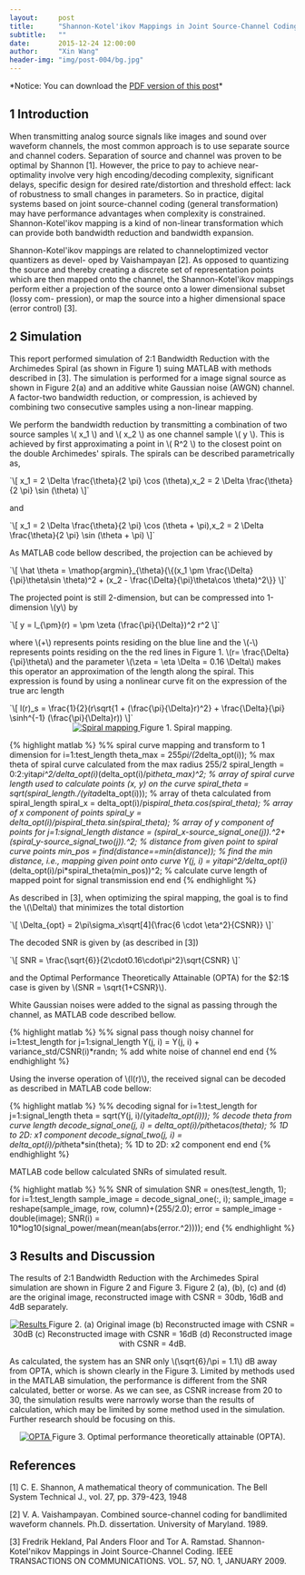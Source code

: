 ```yaml
---
layout:     post
title:      "Shannon-Kotel'ikov Mappings in Joint Source-Channel Coding: a Simulation using MATLAB"
subtitle:   ""
date:       2015-12-24 12:00:00
author:     "Xin Wang"
header-img: "img/post-004/bg.jpg"
---
```


<p>*Notice: You can download the <a href="{{ site.baseurl }}/PDFs/Shannon-Kotel'ikov.pdf">PDF version of this post</a>*</p>

<h2 class="section-heading">1 Introduction</h2>

<p>When transmitting analog source signals like images and sound over waveform channels, 
the most common approach is to use separate source and channel coders. Separation of source and channel was proven to be optimal by Shannon [1]. 
However, the price to pay to achieve near- optimality involve very high encoding/decoding complexity, significant delays, 
specific design for desired rate/distortion and threshold effect: lack of robustness to small changes in parameters. 
So in practice, digital systems based on joint source-channel coding (general transformation) may have performance 
advantages when complexity is constrained. 
Shannon-Kotel'ikov mapping is a kind of non-linear transformation which can provide both bandwidth reduction and bandwidth expansion.</p>

<p>Shannon-Kotel'ikov mappings are related to channeloptimized vector quantizers as devel- oped by Vaishampayan [2]. 
As opposed to quantizing the source and thereby creating a discrete set of representation points which are then mapped onto the channel, 
the Shannon-Kotel'ikov mappings perform either a projection of the source onto a lower dimensional subset (lossy com- pression), 
or map the source into a higher dimensional space (error control) [3].</p>

<h2 class="section-heading">2 Simulation</h2>

<p>This report performed simulation of 2:1 Bandwidth Reduction with the Archimedes Spiral (as shown in Figure 1) suing MATLAB with methods 
described in [3]. The simulation is performed for a image signal source as shown in Figure 2(a) and an additive white Gaussian noise (AWGN) 
channel. A factor-two bandwidth reduction, or compression, is achieved by combining two consecutive samples using a non-linear mapping.</p>

<p>We perform the bandwidth reduction by transmitting a combination of two source samples \( x_1 \) and \( x_2 \) as one 
channel sample \( y \). This is achieved by first approximating a point in \( R^2 \) to the closest point on the double Archimedes' spirals. 
The spirals can be described parametrically as,</p>
`\[
x_1 = 2 \Delta \frac{\theta}{2 \pi} \cos (\theta),x_2 = 2 \Delta \frac{\theta}{2 \pi} \sin (\theta)
\]`
<p>and</p>
`\[
x_1 = 2 \Delta \frac{\theta}{2 \pi} \cos (\theta + \pi),x_2 = 2 \Delta \frac{\theta}{2 \pi} \sin (\theta + \pi)
\]`
<p>As MATLAB code bellow described, the projection can be achieved by</p>
`\[
  \hat \theta = \mathop{argmin}_{\theta}{\{(x_1 \pm \frac{\Delta}{\pi}\theta\sin \theta)^2 + (x_2 - \frac{\Delta}{\pi}\theta\cos \theta)^2\}}
\]`
<p>The projected point is still 2-dimension, but can be compressed into 1-dimension \(y\) by</p>
`\[
  y = l_{\pm}(r) = \pm \zeta (\frac{\pi}{\Delta})^2 r^2
\]`
<p>where \(+\) represents points residing on the blue line and the \(-\) represents points residing on the the red lines in Figure 1. 
\(r= \frac{\Delta}{\pi}\theta\) and the parameter \(\zeta = \eta \Delta = 0.16 \Delta\) makes this operator an approximation of the 
length along the spiral. This expression is found by using a nonlinear curve fit on the expression of the true arc length</p>
`\[
  l(r)_s = \frac{1}{2}(r\sqrt{1 + (\frac{\pi}{\Delta}r)^2} + \frac{\Delta}{\pi} \sinh^{-1} (\frac{\pi}{\Delta}r))
\]`

<center>
<a href="#">
    <img src="{{ site.baseurl }}/img/post-004/spiral-mapping.jpg" alt="Spiral mapping">
</a>
<span class="caption text-muted">Figure 1. Spiral mapping.</span>
</center>

{% highlight matlab %}
%% spiral curve mapping and transform to 1 dimension
for i=1:test_length
    theta_max = 255*pi/(2*delta_opt(i));
    % max theta of spiral curve calculated from the max radius 255/2
    spiral_length = 0:2:yita*pi^2/delta_opt(i)*(delta_opt(i)/pi*theta_max)^2;
    % array of spiral curve length used to calculate points (x, y) on the curve
    spiral_theta = sqrt(spiral_length./(yita*delta_opt(i)));
    % array of theta calculated from spiral_length
    spiral_x = delta_opt(i)/pi*spiral_theta.*cos(spiral_theta);
    % array of x component of points
    spiral_y = delta_opt(i)/pi*spiral_theta.*sin(spiral_theta);
    % array of y component of points
    for j=1:signal_length
        distance = (spiral_x-source_signal_one(j)).^2+(spiral_y-source_signal_two(j)).^2;
        % distance from given point to spiral curve points
        min_pos = find(distance==min(distance));
        % find the min distance, i.e., mapping given point onto curve
        Y(j, i) = yita*pi^2/delta_opt(i)*(delta_opt(i)/pi*spiral_theta(min_pos))^2;
        % calculate curve length of mapped point for signal transmission
    end
end
{% endhighlight %}

<p>As described in [3], when optimizing the spiral mapping, the goal is to find the \(\Delta\) that minimizes the total distortion</p>
`\[
  \Delta_{opt} = 2\pi\sigma_x\sqrt[4]{\frac{6 \cdot \eta^2}{CSNR}}
\]`
<p>The decoded SNR is given by (as described in [3])</p>
`\[
  SNR = \frac{\sqrt{6}}{2\cdot0.16\cdot\pi^2}\sqrt{CSNR}
\]`
<p>and the Optimal Performance Theoretically Attainable (OPTA) for the $2:1$ case is given by \(SNR = \sqrt{1+CSNR}\).</p>

<p>White Gaussian noises were added to the signal as passing through the channel, as MATLAB code described bellow.</p>

{% highlight matlab %}
%% signal pass though noisy channel
for i=1:test_length
    for j=1:signal_length
        Y(j, i) = Y(j, i) + variance_std/CSNR(i)*randn;
        % add white noise of channel
    end
end
{% endhighlight %}

<p>Using the inverse operation of \(l(r)\), the received signal can be decoded as described in MATLAB code bellow:</p>

{% highlight matlab %}
%% decoding signal
for i=1:test_length
    for j=1:signal_length
        theta = sqrt(Y(j, i)/(yita*delta_opt(i)));
        % decode theta from curve length
        decode_signal_one(j, i) = delta_opt(i)/pi*theta*cos(theta);
        % 1D to 2D: x1 component
        decode_signal_two(j, i) = delta_opt(i)/pi*theta*sin(theta);
        % 1D to 2D: x2 component
    end
end
{% endhighlight %}

<p>MATLAB code bellow calculated SNRs of simulated result.</p>

{% highlight matlab %}
%% SNR of simulation
SNR = ones(test_length, 1);
for i=1:test_length
    sample_image = decode_signal_one(:, i);
    sample_image = reshape(sample_image, row, column)+(255/2.0);
    error = sample_image - double(image);
    SNR(i) = 10*log10(signal_power/mean(mean(abs(error.^2))));
end
{% endhighlight %}

<h2 class="section-heading">3 Results and Discussion</h2>

<p>The results of 2:1 Bandwidth Reduction with the Archimedes Spiral simulation are shown in Figure 2 and Figure 3. Figure 2 (a), (b), (c) 
and (d) are the original image, reconstructed image with CSNR = 30db, 16dB and 4dB separately.</p>

<center>
<a href="#">
    <img src="{{ site.baseurl }}/img/post-004/results.jpg" alt="Results">
</a>
<span class="caption text-muted">Figure 2. (a) Original image (b) Reconstructed image with CSNR = 30dB (c) 
Reconstructed image with CSNR = 16dB (d) Reconstructed image with CSNR = 4dB.</span>
</center>

<p>As calculated, the system has an SNR only \(\sqrt{6}/\pi = 1.1\) dB away from OPTA, which is shown clearly in the Figure 3. 
Limited by methods used in the MATLAB simulation, the performance is different from the SNR calculated, better or worse. 
As we can see, as CSNR increase from 20 to 30, the simulation results were narrowly worse than the results of calculation, 
which may be limited by some method used in the simulation. Further research should be focusing on this.</p>

<center>
<a href="#">
    <img src="{{ site.baseurl }}/img/post-004/opta.jpg" alt="OPTA">
</a>
<span class="caption text-muted">Figure 3. Optimal performance theoretically attainable (OPTA).</span>
</center>

<h2 class="section-heading">References</h2>
<p>[1] C. E. Shannon, A mathematical theory of communication. The Bell System Technical J., vol. 27, pp. 379-423, 1948</p>
<p>[2] V. A. Vaishampayan. Combined source-channel coding for bandlimited waveform channels. Ph.D. dissertation. University of Maryland. 1989.</p>
<p>[3] Fredrik Hekland, Pal Anders Floor and Tor A. Ramstad. Shannon-Kotel'nikov Mappings in Joint Source-Channel Coding. 
IEEE TRANSACTIONS ON COMMUNICATIONS. VOL. 57, NO. 1, JANUARY 2009.</p>